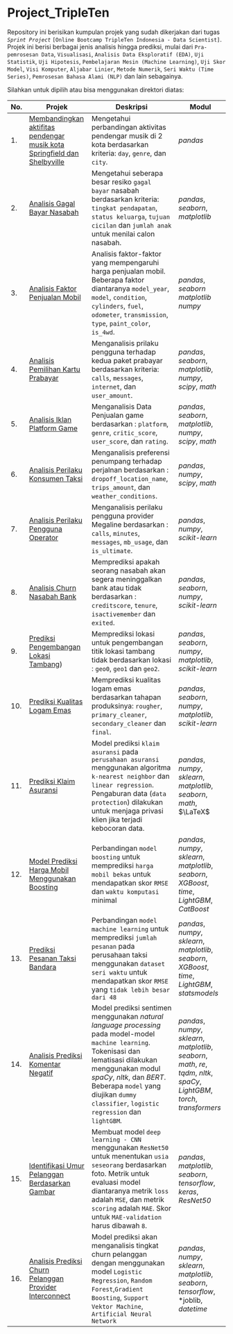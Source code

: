 # Project_TripleTen

Repository ini berisikan kumpulan projek yang sudah dikerjakan dari tugas *`Sprint Project`* `[Online Bootcamp TripleTen Indonesia - Data Scientist]`. Projek ini berisi berbagai jenis analisis hingga prediksi, mulai dari `Pra-pemrosesan Data`, `Visualisasi`, `Analisis Data Eksploratif (EDA)`, `Uji Statistik`, `Uji Hipotesis`, `Pembelajaran Mesin (Machine Learning)`, `Uji Skor Model`, `Visi Komputer`, `Aljabar Linier`, `Metode Numerik`, `Seri Waktu (Time Series)`, `Pemrosesan Bahasa Alami (NLP)` dan lain sebagainya.

Silahkan untuk dipilih atau bisa menggunakan direktori diatas:

|No.| Projek | Deskripsi | Modul |
| ------- | ------- | ------- | ------- |
|1. | [Membandingkan aktifitas pendengar musik kota Springfield dan Shelbyville](https://github.com/vikrayudha/Project_TripleTen/blob/main/Project%2001%20-%20Membandingkan%20Aktivitas%20Musik%202%20Kota/Project_1.ipynb) | Mengetahui perbandingan aktivitas pendengar musik di 2 kota berdasarkan kriteria: `day`, `genre`, dan `city`. | *pandas* |
|2. | [Analisis Gagal Bayar Nasabah](https://github.com/vikrayudha/Project_TripleTen/blob/main/Project%2002%20-%20Menganalisis%20Resiko%20Gagal%20Bayar/Project_2.ipynb) | Mengetahui seberapa besar resiko `gagal bayar` nasabah berdasarkan kriteria: `tingkat pendapatan`, `status keluarga`, `tujuan cicilan` dan `jumlah anak` untuk menilai calon nasabah. | *pandas*, *seaborn*, *matplotlib* |
|3. | [Analisis Faktor Penjualan Mobil](https://github.com/vikrayudha/Project_TripleTen/blob/main/Project%2003%20-%20Faktor%20Pengaruh%20Penjualan%20Mobil/Project%203%20ver.ipynb) | Analisis faktor-faktor yang mempengaruhi harga penjualan mobil. Beberapa faktor diantaranya `model_year`, `model`, `condition`, `cylinders`, `fuel`, `odometer`, `transmission`, `type`, `paint_color`, `is_4wd`. | *pandas*, *seaborn* *matplotlib* *numpy* |
|4. | [Analisis Pemilihan Kartu Prabayar](https://github.com/vikrayudha/Project_TripleTen/blob/main/Project%2004%20-%20Pemilihan%20Paket%20Kartu%20Prabayar/Project_4.ipynb) | Menganalisis prilaku pengguna terhadap kedua paket prabayar berdasarkan kriteria: `calls`, `messages`, `internet`, dan  `user_amount`. | *pandas*, *seaborn*, *matplotlib*, *numpy*, *scipy*, *math*|
|5. | [Analisis Iklan Platform Game](https://github.com/vikrayudha/Project_TripleTen/blob/main/Project%2005%20-%20Analisis%20Iklan%20Game/Project%205.ipynb) | Menganalisis Data Penjualan game berdasarkan : `platform`, `genre`, `critic_score`, `user_score`, dan `rating`. | *pandas*, *seaborn*, *matplotlib*, *numpy*, *scipy*, *math*|
|6. | [Analisis Perilaku Konsumen Taksi](https://github.com/vikrayudha/Project_TripleTen/blob/main/Project%2006%20-%20Analisis%20Orderan%20Taksi/Project_6.ipynb) | Menganalisis preferensi penumpang terhadap perjalnan berdasarkan : `dropoff_location_name`, `trips_amount`, dan `weather_conditions`. | *pandas*, *numpy*, *scipy*, *math*|
|7. | [Analisis Perilaku Pengguna Operator](https://github.com/vikrayudha/Project_TripleTen/blob/main/Project%2007%20-%20Prediksi%20Model%20Paket%20Seluler/Project_7.ipynb) | Menganalisis perilaku pengguna provider Megaline berdasarkan : `calls`, `minutes`, `messages`, `mb_usage`, dan `is_ultimate`. | *pandas*, *numpy*, *scikit-learn*|
|8. | [Analisis Churn Nasabah Bank](https://github.com/vikrayudha/Project_TripleTen/blob/main/Project%2008%20-%20Prediksi%20Churn%20Nasabah%20Bank/Project_8.ipynb)| Memprediksi apakah seorang nasabah akan segera meninggalkan bank atau tidak berdasarkan : `creditscore`, `tenure`, `isactivemember` dan `exited`. | *pandas*, *seaborn*, *numpy*, *scikit-learn*|
|9. | [Prediksi Pengembangan Lokasi Tambang](https://github.com/vikrayudha/Project_TripleTen/blob/main/Project%2009%20-%20Prediksi%20Perkembangan%20Titik%20Tambang/Project_9.ipynb)) | Memprediksi lokasi untuk pengembangan titik lokasi tambang tidak berdasarkan lokasi : `geo0`, `geo1` dan `geo2`. | *pandas*, *seaborn*, *numpy*, *matplotlib*, *scikit-learn*|
|10. | [Prediksi Kualitas Logam Emas](https://github.com/vikrayudha/Project_TripleTen/blob/main/Project%2010%20-%20Prediksi%20Kualitas%20Logam%20Emas/Project_10.ipynb) | Memprediksi kualitas logam emas berdasarkan tahapan produksinya: `rougher`, `primary_cleaner`, `secondary_cleaner` dan `final`. | *pandas*, *seaborn*, *numpy*, *matplotlib*, *scikit-learn*|
|11. | [Prediksi Klaim Asuransi](https://github.com/vikrayudha/Project_TripleTen/blob/main/Project%2011%20-%20Prediksi%20Klaim%20Asuransi/Project_11.ipynb) | Model prediksi `klaim asuransi` pada `perusahaan asuransi` menggunakan algoritma `k-nearest neighbor` dan `linear regression`. Pengaburan data (`data protection`) dilakukan untuk menjaga privasi klien jika terjadi kebocoran data. | *pandas*, *numpy*, *sklearn*, *matplotlib*, *seaborn*, *math*, $\LaTeX$ |
|12. | [Model Prediksi Harga Mobil Menggunakan Boosting](https://github.com/vikrayudha/Project_TripleTen/blob/main/Project%2012%20-%20Prediksi%20Penjualan%20Mobil%20Bekas/Project_12.ipynb) | Perbandingan `model boosting` untuk memprediksi `harga mobil bekas` untuk mendapatkan skor `RMSE` dan `waktu komputasi` minimal | *pandas*, *numpy*, *sklearn*, *matplotlib*, *seaborn*, *XGBoost*, *time*, *LightGBM*, *CatBoost* |
|13. | [Prediksi Pesanan Taksi Bandara](https://github.com/vikrayudha/Project_TripleTen/blob/main/Project%2013%20-%20Prediksi%20Pesanan%20Taksi%20Bandara/Project_13.ipynb) | Perbandingan `model machine learning` untuk memprediksi `jumlah pesanan` pada perusahaan taksi menggunakan `dataset seri waktu` untuk mendapatkan skor `RMSE` yang `tidak lebih besar dari 48` | *pandas*, *numpy*, *sklearn*, *matplotlib*, *seaborn*, *XGBoost*, *time*, *LightGBM*, *statsmodels* |
|14. | [Analisis Prediksi Komentar Negatif](https://github.com/vikrayudha/Project_TripleTen/blob/main/Project%2014%20-%20Memfilter%20dan%20Mengategorikan%20Ulasan%20Film/Project%2014%20(1).ipynb) | Model prediksi sentimen menggunakan *natural language processing* pada model-model `machine learning`. Tokenisasi dan lematisasi dilakukan menggunakan modul *spaCy*, *nltk*, dan *BERT*. Beberapa `model` yang diujikan `dummy classifier`, `logistic regression` dan `lightGBM`. | *pandas*, *numpy*, *sklearn*, *matplotlib*, *seaborn*, *math*, *re*, *tqdm*, *nltk*, *spaCy*, *LightGBM*, *torch*, *transformers* |
|15. | [Identifikasi Umur Pelanggan Berdasarkan Gambar](https://github.com/vikrayudha/Project_TripleTen/blob/main/Project%2015%20-%20Mengidentifikasi%20Umur%20Dari%20Gambar/Project_15.ipynb) | Membuat model `deep learning - CNN` menggunakan `ResNet50` untuk menentukan `usia seseorang` berdasarkan foto. Metrik untuk evaluasi model diantaranya metrik `loss` adalah `MSE`, dan metrik `scoring` adalah `MAE`. Skor untuk `MAE-validation` harus dibawah `8`. | *pandas*, *matplotlib*, *seaborn*, *tensorflow*, *keras*, *ResNet50* |
|16. | [Analisis Prediksi Churn Pelanggan Provider Interconnect](https://github.com/vikrayudha/Project_TripleTen/blob/main/Project%2016%20-%20%5BFinal%20Project%5D%20%20Prediksi%20Tingkat%20Churn%20Pelanggan%20Provider%20Interconnect/final_project_clean.ipynb) | Model prediksi akan menganalisis tingkat churn pelanggan dengan menggunakan model `Logistic Regression`, `Random Forest`,`Gradient Boosting`, `Support Vektor Machine`, `Artificial Neural Network` | *pandas*, *numpy*, *sklearn*, *matplotlib*, *seaborn*, *tensorflow*, *joblib, *datetime* | 
